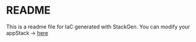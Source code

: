 # README
This is a readme file for IaC generated with StackGen.
You can modify your appStack -> [here](http://main.dev.stackgen.com/appstacks/57d86ed4-1755-4e64-980c-01047221d159)
